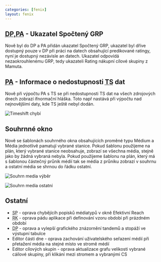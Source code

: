 ```yaml
---
categories: [fenix]
layout: fenix
---
```

## <abbr title="Detailní plán">DP</abbr>,<abbr title="Postanalýza">PA</abbr> - Ukazatel Spočtený GRP
Nově byl do DP a PA přidán ukazatel Spočtený GRP, ukazatel byl dříve dostupný pouze v DP při práci na datech obsahující predikované ratingy, nyní je dostupný nezávisle an datech. Ukazatel odpovídá nezaokrouhlenému GRP, tedy ukazateli Rating nákupní cílové skupiny z Mamuta.

## <abbr title="Postanalýza">PA</abbr> - Informace o nedostupnosti <abbr title="Timeshift - odložená sledovanost">TS</abbr> dat
Nově při výpočtu PA s TS se při nedostupnosti TS dat na všech zdrojových dnech zobrazí ifnormační hláška. Toto např nastává při výpočtu nad nejnovějšími daty, kde TS ještě nebyl dodán.

![Timeshift chybí]({{site.url}}/data/neni_timeshift.png)

## Souhrnné okno 
Nově se šablonách souhrného okna obsahujících proměné typu Médium a Média jednotlivě pamatují vybrané stanice. Pokud šablonu použijeme na plán, který vybrané stanice neobsahuje, zobrazí se všechna média, stejně jako by žádná vybraná nebyla. Pokud použijeme šablonu na plán, který má s šablonou částečný průnik médií tak se média z průniku zobrazí v souhrnu a ostatní média se shrnou do řádku ostatní.

![Souhrn media výběr]({{site.url}}/data/souhrn_media_vyber.png)

![Souhrn media ostatní]({{site.url}}/data/souhrn_media_ostatní.png)

## Ostatní
<ul>
	<li><abbr title="Strategický plán">SP</abbr> - oprava chybějícíh popisků médiatypů v okně Efektivní Reach</li>
	<li><abbr title="Reachové křivky">RK</abbr> - oprava pádu aplikace při definování vzoru období při prázdném období</li>
	<li><abbr title="Detailní plán">DP</abbr> - oprava a vylepší grafického znázornění tandemů a stopáží ve výstupní tabulce</li>
	<li>Editor části dne - oprava zachování uživatelského seřazení médií při přetažení média na stejné místo ve stromě médií</li>   
	<li>Editor cílových skupin - oprava aktualizace grafu velikosti vybrané cáílové skupiny, při klikání mezi stromem a vybranými CS</li>   	
</ul>

